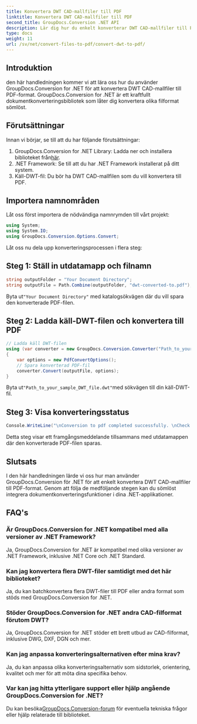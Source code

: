 ```yaml
---
title: Konvertera DWT CAD-mallfiler till PDF
linktitle: Konvertera DWT CAD-mallfiler till PDF
second_title: GroupDocs.Conversion .NET API
description: Lär dig hur du enkelt konverterar DWT CAD-mallfiler till PDF-format med GroupDocs.Conversion for .NET.
type: docs
weight: 11
url: /sv/net/convert-files-to-pdf/convert-dwt-to-pdf/
---
```

## Introduktion
den här handledningen kommer vi att lära oss hur du använder GroupDocs.Conversion for .NET för att konvertera DWT CAD-mallfiler till PDF-format. GroupDocs.Conversion for .NET är ett kraftfullt dokumentkonverteringsbibliotek som låter dig konvertera olika filformat sömlöst.
## Förutsättningar
Innan vi börjar, se till att du har följande förutsättningar:
1.  GroupDocs.Conversion for .NET Library: Ladda ner och installera biblioteket från[här](https://releases.groupdocs.com/conversion/net/).
2. .NET Framework: Se till att du har .NET Framework installerat på ditt system.
3. Käll-DWT-fil: Du bör ha DWT CAD-mallfilen som du vill konvertera till PDF.

## Importera namnområden
Låt oss först importera de nödvändiga namnrymden till vårt projekt:
```csharp
using System;
using System.IO;
using GroupDocs.Conversion.Options.Convert;
```
Låt oss nu dela upp konverteringsprocessen i flera steg:
## Steg 1: Ställ in utdatamapp och filnamn
```csharp
string outputFolder = "Your Document Directory";
string outputFile = Path.Combine(outputFolder, "dwt-converted-to.pdf");
```
 Byta ut`"Your Document Directory"` med katalogsökvägen där du vill spara den konverterade PDF-filen.
## Steg 2: Ladda käll-DWT-filen och konvertera till PDF
```csharp
// Ladda käll DWT-filen
using (var converter = new GroupDocs.Conversion.Converter("Path_to_your_sample_DWT_file.dwt"))
{
    var options = new PdfConvertOptions();
    // Spara konverterad PDF-fil
    converter.Convert(outputFile, options);
}
```
 Byta ut`"Path_to_your_sample_DWT_file.dwt"`med sökvägen till din käll-DWT-fil.
## Steg 3: Visa konverteringsstatus
```csharp
Console.WriteLine("\nConversion to pdf completed successfully. \nCheck output in {0}", outputFolder);
```
Detta steg visar ett framgångsmeddelande tillsammans med utdatamappen där den konverterade PDF-filen sparas.

## Slutsats
I den här handledningen lärde vi oss hur man använder GroupDocs.Conversion för .NET för att enkelt konvertera DWT CAD-mallfiler till PDF-format. Genom att följa de medföljande stegen kan du sömlöst integrera dokumentkonverteringsfunktioner i dina .NET-applikationer.
## FAQ's
### Är GroupDocs.Conversion for .NET kompatibel med alla versioner av .NET Framework?
Ja, GroupDocs.Conversion for .NET är kompatibel med olika versioner av .NET Framework, inklusive .NET Core och .NET Standard.
### Kan jag konvertera flera DWT-filer samtidigt med det här biblioteket?
Ja, du kan batchkonvertera flera DWT-filer till PDF eller andra format som stöds med GroupDocs.Conversion for .NET.
### Stöder GroupDocs.Conversion for .NET andra CAD-filformat förutom DWT?
Ja, GroupDocs.Conversion for .NET stöder ett brett utbud av CAD-filformat, inklusive DWG, DXF, DGN och mer.
### Kan jag anpassa konverteringsalternativen efter mina krav?
Ja, du kan anpassa olika konverteringsalternativ som sidstorlek, orientering, kvalitet och mer för att möta dina specifika behov.
### Var kan jag hitta ytterligare support eller hjälp angående GroupDocs.Conversion for .NET?
 Du kan besöka[GroupDocs.Conversion-forum](https://forum.groupdocs.com/c/conversion/11) för eventuella tekniska frågor eller hjälp relaterade till biblioteket.